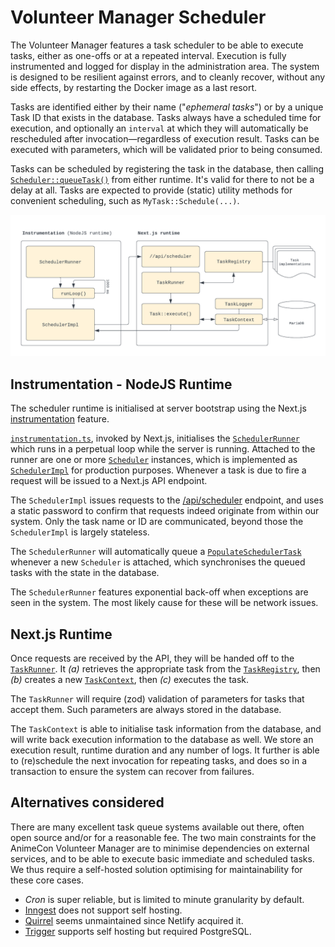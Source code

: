 # Volunteer Manager Scheduler
The Volunteer Manager features a task scheduler to be able to execute tasks, either as one-offs or at a repeated interval. Execution is fully instrumented and logged for display in the administration area. The system is designed to be resilient against errors, and to cleanly recover, without any side effects, by restarting the Docker image as a last resort.

Tasks are identified either by their name ("_ephemeral tasks_") or by a unique Task ID that exists in the database. Tasks always have a scheduled time for execution, and optionally an `interval` at which they will automatically be rescheduled after invocation—regardless of execution result. Tasks can be executed with parameters, which will be validated prior to being consumed.

Tasks can be scheduled by registering the task in the database, then calling [`Scheduler::queueTask()`](Scheduler.ts) from either runtime. It's valid for there to not be a delay at all. Tasks are expected to provide (static) utility methods for convenient scheduling, such as `MyTask::Schedule(...)`.

![Architecture of the scheduler library](./Scheduler.png)

## Instrumentation - NodeJS Runtime
The scheduler runtime is initialised at server bootstrap using the Next.js [instrumentation](https://nextjs.org/docs/app/building-your-application/optimizing/instrumentation) feature.

[`instrumentation.ts`](../../../instrumentation.ts), invoked by Next.js, initialises the [`SchedulerRunner`](SchedulerRunner.ts) which runs in a perpetual loop while the server is running. Attached to the runner are one or more [`Scheduler`](Scheduler.ts) instances, which is implemented as [`SchedulerImpl`](SchedulerImpl.ts) for production purposes. Whenever a task is due to fire a request will be issued to a Next.js API endpoint.

The `SchedulerImpl` issues requests to the [/api/scheduler](../../api/scheduler/route.ts) endpoint, and uses a static password to confirm that requests indeed originate from within our system. Only the task name or ID are communicated, beyond those the `SchedulerImpl` is largely stateless.

The `SchedulerRunner` will automatically queue a [`PopulateSchedulerTask`](./tasks/PopulateSchedulerTask.ts) whenever a new `Scheduler` is attached, which synchronises the queued tasks with the state in the database.

The `SchedulerRunner` features exponential back-off when exceptions are seen in the system. The most likely cause for these will be network issues.


## Next.js Runtime
Once requests are received by the API, they will be handed off to the [`TaskRunner`](TaskRunner.ts). It _(a)_ retrieves the appropriate task from the [`TaskRegistry`](TaskRegistry.ts), then _(b)_ creates a new [`TaskContext`](TaskContext.ts), then _(c)_ executes the task.

The `TaskRunner` will require (zod) validation of parameters for tasks that accept them. Such parameters are always stored in the database.

The `TaskContext` is able to initialise task information from the database, and will write back execution information to the database as well. We store an execution result, runtime duration and any number of logs. It further is able to (re)schedule the next invocation for repeating tasks, and does so in a transaction to ensure the system can recover from failures.


## Alternatives considered
There are many excellent task queue systems available out there, often open source and/or for a reasonable fee. The two main constraints for the AnimeCon Volunteer Manager are to minimise dependencies on external services, and to be able to execute basic immediate and scheduled tasks. We thus require a self-hosted solution optimising for maintainability for these core cases.

  * _Cron_ is super reliable, but is limited to minute granularity by default.
  * [Inngest](https://www.inngest.com/) does not support self hosting.
  * [Quirrel](https://quirrel.dev/) seems unmaintained since Netlify acquired it.
  * [Trigger](https://trigger.dev/) supports self hosting but required PostgreSQL.
